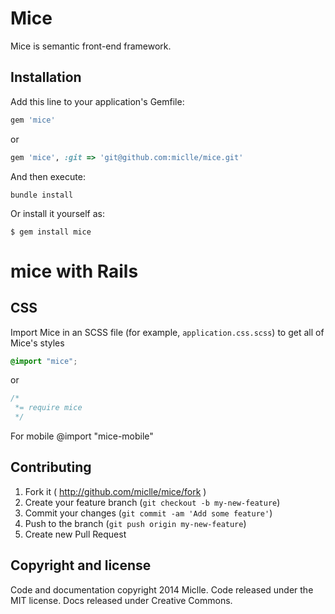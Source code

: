 # Mice

Mice is semantic front-end framework.

## Installation

Add this line to your application's Gemfile:

```ruby
gem 'mice'
```
or

```ruby
gem 'mice', :git => 'git@github.com:miclle/mice.git'
```

And then execute:

`bundle install`

Or install it yourself as:

`$ gem install mice`


# mice with Rails

## CSS

Import Mice in an SCSS file (for example, `application.css.scss`) to get all of Mice's styles

```css
@import "mice";
```

or

```css
/*
 *= require mice
 */
```

For mobile
@import "mice-mobile"

## Contributing

1. Fork it ( http://github.com/miclle/mice/fork )
2. Create your feature branch (`git checkout -b my-new-feature`)
3. Commit your changes (`git commit -am 'Add some feature'`)
4. Push to the branch (`git push origin my-new-feature`)
5. Create new Pull Request

## Copyright and license

Code and documentation copyright 2014 Miclle. Code released under the MIT license. Docs released under Creative Commons.
